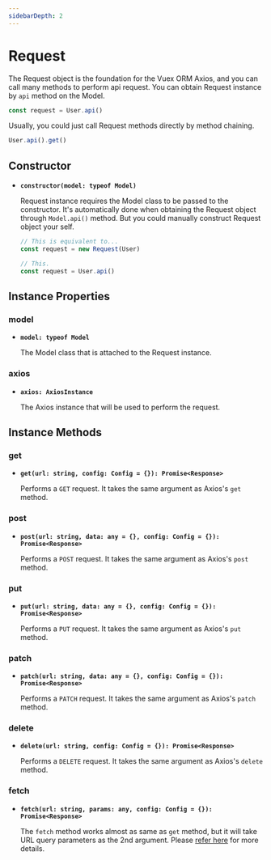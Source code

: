 ```yaml
---
sidebarDepth: 2
---
```


# Request

The Request object is the foundation for the Vuex ORM Axios, and you can call many methods to perform api request. You can obtain Request instance by `api` method on the Model.

```js
const request = User.api()
```

Usually, you could just call Request methods directly by method chaining.

```js
User.api().get()
```

## Constructor

- **``constructor(model: typeof Model)``**

  Request instance requires the Model class to be passed to the constructor. It's automatically done when obtaining the Request object through `Model.api()` method. But you could manually construct Request object your self.

  ```js
  // This is equivalent to...
  const request = new Request(User)

  // This.
  const request = User.api()
  ```

## Instance Properties

### model

- **`model: typeof Model`**

  The Model class that is attached to the Request instance.

### axios

- **`axios: AxiosInstance`**

  The Axios instance that will be used to perform the request.

## Instance Methods

### get

- **`get(url: string, config: Config = {}): Promise<Response>`**

  Performs a `GET` request. It takes the same argument as Axios's `get` method.

### post

- **`post(url: string, data: any = {}, config: Config = {}): Promise<Response>`**

  Performs a `POST` request. It takes the same argument as Axios's `post` method.

### put

- **`put(url: string, data: any = {}, config: Config = {}): Promise<Response>`**

  Performs a `PUT` request. It takes the same argument as Axios's `put` method.

### patch

- **`patch(url: string, data: any = {}, config: Config = {}): Promise<Response>`**

  Performs a `PATCH` request. It takes the same argument as Axios's `patch` method.

### delete

- **`delete(url: string, config: Config = {}): Promise<Response>`**

  Performs a `DELETE` request. It takes the same argument as Axios's `delete` method.

### fetch

- **`fetch(url: string, params: any, config: Config = {}): Promise<Response>`**

  The `fetch` method works almost as same as `get` method, but it will take URL query parameters as the 2nd argument. Please [refer here](../guide/advanced-usage.html#fetch) for more details.
